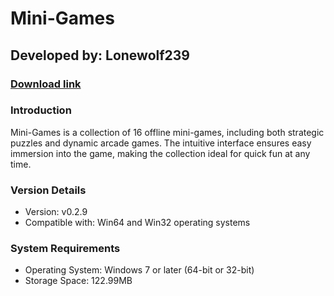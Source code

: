 # **Mini-Games**
## Developed by: **Lonewolf239**
### **[Download link](https://base-escape.ru/downloads/Setup_Mini_Games.exe)**

### Introduction
Mini-Games is a collection of 16 offline mini-games, including both strategic puzzles and dynamic arcade games. The intuitive interface ensures easy immersion into the game, making the collection ideal for quick fun at any time.

### Version Details
- Version: v0.2.9
- Compatible with: Win64 and Win32 operating systems

### System Requirements
- Operating System: Windows 7 or later (64-bit or 32-bit)
- Storage Space: 122.99MB